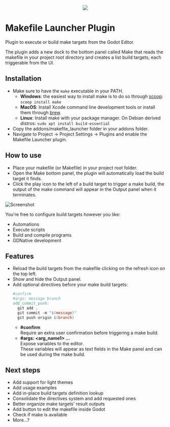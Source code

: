 <p align="middle"><img src="https://i.imgur.com/zXv7H6t.png" /></p>

# Makefile Launcher Plugin
Plugin to execute or build make targets from the Godot Editor.

The plugin adds a new dock to the bottom panel called Make that reads the makefile in your project root directory and creates a list build targets, each triggerable from the UI.

## Installation
- Make sure to have the `make` executable in your PATH.
  - **Windows**: the easiest way to install make is to do so through [scoop](https://scoop.sh/): `scoop install make`
  - **MacOS**: Install Xcode command line development tools or install them through [brew](https://brew.sh/).
  - **Linux**: Install make with your package manager. On Debian derived distros: `sudo apt install build-essential`
- Copy the addons/makefile_launcher folder in your addons folder.
- Navigate to Project -> Project Settings -> Plugins and enable the Makefile Launcher plugin.

## How to use
- Place your makefile (or Makefile) in your project root folder.
- Open the Make bottom panel, the plugin will automatically load the build target it finds.
- Click the play icon to the left of a build target to trigger a make build, the output of the make command will appear in the Output panel when it terminates.

![Screenshot](https://i.imgur.com/llZ6kTn.png)

You're free to configure build targets however you like:
- Automations
- Execute scripts
- Build and compile programs
- GDNative development

## Features
- Reload the build targets from the makefile clicking on the refresh icon on the top left.
- Show and hide the Output panel.
- Add optional directives before your make build targets:
  ```makefile
  #confirm
  #args: message branch
  add_commit_push:
    git add .
    git commit -m "$(message)"
    git push origin $(branch)
  ```
  - **#confirm**<br>Require an extra user confirmation before triggering a make build.
  - **#args: <arg_name1> ...**<br>Expose variables to the editor.<br>
    These variables will appear as text fields in the Make panel and can be used during the make build.

## Next steps
- Add support for light themes
- Add usage examples
- Add in-place build targets definition lookup
- Consolidate the directives system and add requested ones
- Better organize make targets' result outputs
- Add button to edit the makefile inside Godot
- Check if make is available
- More...?
